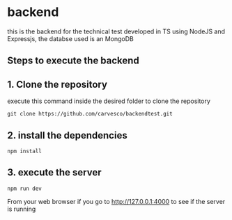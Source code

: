 # backend
this is the backend for the  technical test developed in TS using NodeJS and Expressjs, the databse used is an MongoDB

## Steps to execute the backend

## 1. Clone the repository
execute this command inside the desired folder to clone the repository

```
git clone https://github.com/carvesco/backendtest.git
```
## 2. install the dependencies
```
npm install
```

## 3. execute the server
```
npm run dev
```

From your web browser if you go to http://127.0.0.1:4000 to see if the server is running


